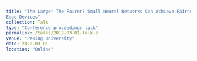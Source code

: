 ```yaml
---
title: "The Larger The Fairer? Small Neural Networks Can Achieve Fairness for
Edge Devices"
collection: Talk
type: "Conference proceedings talk"
permalink: /talks/2012-03-01-talk-3
venue: "Peking University"
date: 2022-03-01
location: "Online"
---
```


